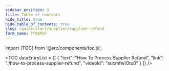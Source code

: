 ```yaml
---
sidebar_position: 3
title: Table of contents
hide_title: true
hide_table_of_contents: true
slug: /quick-start/supplier/supplier-refund
form_name: TfmAPSF
---
```


import {TOC} from '@src/components/toc.js';

<TOC
dataEntryList = {[
{
  "text": "How To Process Supplier Refund",
  "link": "./how-to-process-supplier-refund",
  "videoId": "sucmfwIOtu0"
}
]}
/>
